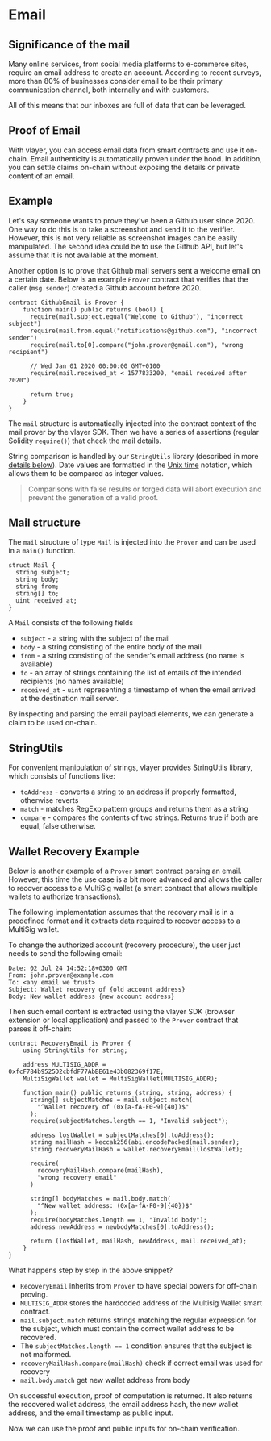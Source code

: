 # Email

## Significance of the mail
Many online services, from social media platforms to e-commerce sites, require an email address to create an account. According to recent surveys, more than 80% of businesses consider email to be their primary communication channel, both internally and with customers. 

All of this means that our inboxes are full of data that can be leveraged.

## Proof of Email
With vlayer, you can access email data from smart contracts and use it on-chain. Email authenticity is automatically proven under the hood. In addition, you can settle claims on-chain without exposing the details or private content of an email.

## Example
Let's say someone wants to prove they've been a Github user since 2020. One way to do this is to take a screenshot and send it to the verifier. However, this is not very reliable as screenshot images can be easily manipulated. The second idea could be to use the Github API, but let's assume that it is not available at the moment.

Another option is to prove that Github mail servers sent a welcome email on a certain date. Below is an example `Prover` contract that verifies that the caller (`msg.sender`) created a Github account before 2020.

```solidity
contract GithubEmail is Prover {
    function main() public returns (bool) {      
      require(mail.subject.equal("Welcome to Github"), "incorrect subject")
      require(mail.from.equal("notifications@github.com"), "incorrect sender")
      require(mail.to[0].compare("john.prover@gmail.com"), "wrong recipient")
      
      // Wed Jan 01 2020 00:00:00 GMT+0100
      require(mail.received_at < 1577833200, "email received after 2020") 

      return true;
    }
}
```
The `mail` structure is automatically injected into the contract context of the mail prover by the vlayer SDK. Then we have a series of assertions (regular Solidity `require()`) that check the mail details. 

String comparison is handled by our `StringUtils` library (described in more [details below](/features/mail.html#stringutils)). Date values are formatted in the [Unix time](https://en.wikipedia.org/wiki/Unix_time) notation, which allows them to be compared as integer values.

> Comparisons with false results or forged data will abort execution and prevent the generation of a valid proof.

## Mail structure
The `mail` structure of type `Mail` is injected into the `Prover` and can be used in a `main()` function.

```solidity
struct Mail {
  string subject;
  string body;
  string from;
  string[] to;
  uint received_at;
}
```
A `Mail` consists of the following fields
- `subject` - a string with the subject of the mail
- `body` - a string consisting of the entire body of the mail
- `from` - a string consisting of the sender's email address (no name is available) 
- `to` - an array of strings containing the list of emails of the intended recipients (no names available)
- `received_at` - `uint` representing a timestamp of when the email arrived at the destination mail server.

By inspecting and parsing the email payload elements, we can generate a claim to be used on-chain.

## StringUtils
For convenient manipulation of strings, vlayer provides StringUtils library, which consists of functions like:
* `toAddress` - converts a string to an address if properly formatted, otherwise reverts
* `match` - matches RegExp pattern groups and returns them as a string
* `compare` - compares the contents of two strings. Returns true if both are equal, false otherwise.

## Wallet Recovery Example
Below is another example of a `Prover` smart contract parsing an email. However, this time the use case is a bit more advanced and allows the caller to recover access to a MultiSig wallet (a smart contract that allows multiple wallets to authorize transactions).  

The following implementation assumes that the recovery mail is in a predefined format and it extracts data required to recover access to a MultiSig wallet. 

To change the authorized account (recovery procedure), the user just needs to send the following email: 

```
Date: 02 Jul 24 14:52:18+0300 GMT
From: john.prover@example.com
To: <any email we trust>
Subject: Wallet recovery of {old account address}
Body: New wallet address {new account address}
```
Then such email content is extracted using the vlayer SDK (browser extension or local application) and passed to the `Prover` contract that parses it off-chain:

```solidity
contract RecoveryEmail is Prover {
    using StringUtils for string;

    address MULTISIG_ADDR = 0xfcF784b9525D2cbfdF77AbBE61e43b082369f17E;
    MultiSigWallet wallet = MultiSigWallet(MULTISIG_ADDR);

    function main() public returns (string, string, address) {      
      string[] subjectMatches = mail.subject.match(
        "^Wallet recovery of (0x[a-fA-F0-9]{40})$"
      );
      require(subjectMatches.length == 1, "Invalid subject");

      address lostWallet = subjectMatches[0].toAddress();
      string mailHash = keccak256(abi.encodePacked(mail.sender);
      string recoveryMailHash = wallet.recoveryEmail(lostWallet);

      require(
        recoveryMailHash.compare(mailHash),
        "wrong recovery email"
      )

      string[] bodyMatches = mail.body.match(
        "^New wallet address: (0x[a-fA-F0-9]{40})$"
      );
      require(bodyMatches.length == 1, "Invalid body");
      address newAddress = newbodyMatches[0].toAddress();
      
      return (lostWallet, mailHash, newAddress, mail.received_at); 
    }
}
```

What happens step by step in the above snippet? 
* `RecoveryEmail` inherits from `Prover` to have special powers for off-chain proving. 
* `MULTISIG_ADDR` stores the hardcoded address of the Multisig Wallet smart contract. 
* `mail.subject.match` returns strings matching the regular expression for the subject, which must contain the correct wallet address to be recovered.
* The `subjectMatches.length == 1` condition ensures that the subject is not malformed.
* `recoveryMailHash.compare(mailHash)` check if correct email was used for recovery 
* `mail.body.match` get new wallet address from body

On successful execution, proof of computation is returned. It also returns the recovered wallet address, the email address hash, the new wallet address, and the email timestamp as public input.

Now we can use the proof and public inputs for on-chain verification. 





